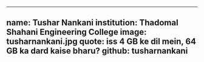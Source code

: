 ---
name: Tushar Nankani
institution: Thadomal Shahani Engineering College
image: tusharnankani.jpg
quote: iss 4 GB ke dil mein, 64 GB ka dard kaise bharu?
github: tusharnankani
------
